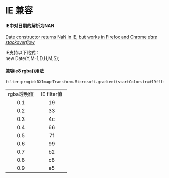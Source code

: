 #	IE 兼容

####	IE中对日期的解析为NAN
[Date constructor returns NaN in IE, but works in Firefox and Chrome _date_ _stackoverflow_](https://stackoverflow.com/questions/2182246/date-constructor-returns-nan-in-ie-but-works-in-firefox-and-chrome)


IE支持以下格式：<br>
new Date(Y,M-1,D,H,M,S);

####	兼容ie8 rgba()用法
	filter:progid:DXImageTransform.Microsoft.gradient(startColorstr=#19ffffff,endColorstr=#19ffffff);

<table style="width:100%;text-align: center;">
<tr style="width:100%;">
<td style="width: 50%;">
rgba透明值
</td>
<td>
IE filter值
</td>
</tr>
<tr style="width:100%;">
<td style="width: 50%;">
0.1
</td>
<td>
19
</td>
</tr>
<tr style="width:100%;">
<td style="width: 50%;">
0.2
</td>
<td>
33
</td>
</tr>
<tr style="width:100%;">
<td style="width: 50%;">
0.3
</td>
<td>
4c
</td>
</tr>
<tr style="width:100%;">
<td style="width: 50%;">
0.4
</td>
<td>
66
</td>
</tr>
<tr style="width:100%;">
<td style="width: 50%;">
0.5
</td>
<td>
7f
</td>
</tr>
<tr style="width:100%;">
<td style="width: 50%;">
0.6
</td>
<td>
99
</td>
</tr>
<tr style="width:100%;">
<td style="width: 50%;">
0.7
</td>
<td>
b2
</td>
</tr>
<tr style="width:100%;">
<td style="width: 50%;">
0.8
</td>
<td>
c8
</td>
</tr>
<tr style="width:100%;">
<td style="width: 50%;">
0.9
</td>
<td>
e5
</td>
</tr>
</table>




	